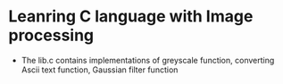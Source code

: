 # Leanring C language with Image processing
- The lib.c contains implementations of greyscale function, converting Ascii text function, Gaussian filter function